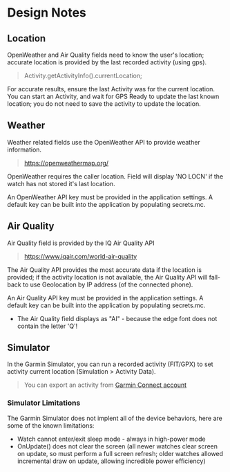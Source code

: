 # Design Notes

## Location

OpenWeather and Air Quality fields need to know the user's location; accurate 
location is provided by the last recorded activity (using gps).
> Activity.getActivityInfo().currentLocation;

For accurate results, ensure the last Activity was for the current location.
You can start an Activity, and wait for GPS Ready to update the last known 
location; you do not need to save the activity to update the location.

## Weather

Weather related fields use the OpenWeather API to provide weather information.
> https://openweathermap.org/

OpenWeather requires the caller location. Field will display 'NO LOCN' if the
watch has not stored it's last location.

An OpenWeather API key must be provided in the application settings. A default key
can be built into the application by populating secrets.mc.

## Air Quality

Air Quality field is provided by the IQ Air Quality API
> https://www.iqair.com/world-air-quality

The Air Quality API provides the most accurate data if the location is provided; 
if the activity location is not available, the Air Quality API will fall-back
to use Geolocation by IP address (of the connected phone). 

An Air Quality API key must be provided in the application settings. A default key
can be built into the application by populating secrets.mc.

- The Air Quality field displays as "AI" - because the edge font does not 
  contain the letter 'Q'!


## Simulator
In the Garmin Simulator, you can run a recorded activity (FIT/GPX) to set
activity current location (Simulation > Activity Data).
> You can export an activity from [Garmin Connect account](https://connect.garmin.com/modern/activities)

### Simulator Limitations
The Garmin Simulator does not implent all of the device behaviors, here are some of the known limitations:
- Watch cannot enter/exit sleep mode - always in high-power mode
- OnUpdate() does not clear the screen 
  (all newer watches clear screen on update, so must perform a full screen refresh; 
  older watches allowed incremental draw on update, allowing incredible power efficiency)


